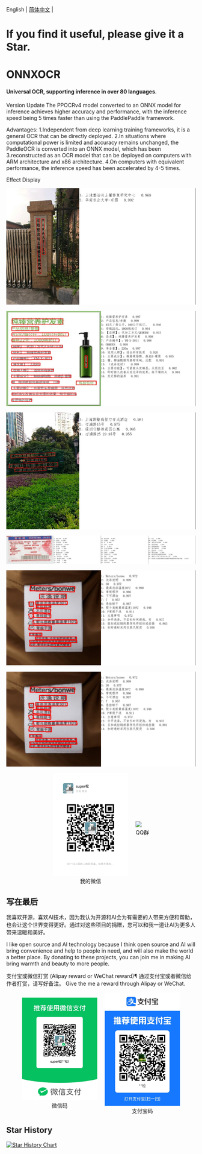 English | [简体中文](./Readme_cn.md) |
# If you find it useful, please give it a Star.
# ONNXOCR
#### Universal OCR, supporting inference in over 80 languages.
Version Update
The PPOCRv4 model converted to an ONNX model for inference achieves higher accuracy and performance, with the inference speed being 5 times faster than using the PaddlePaddle framework.

Advantages:
1.Independent from deep learning training frameworks, it is a general OCR that can be directly deployed.
2.In situations where computational power is limited and accuracy remains unchanged, the PaddleOCR is converted into an ONNX model, which has been 3.reconstructed as an OCR model that can be deployed on computers with ARM architecture and x86 architecture.
4.On computers with equivalent performance, the inference speed has been accelerated by 4-5 times.


Effect Display


![Alt text](result_img/draw_ocr_1.jpg)

![Alt text](result_img/draw_ocr2.jpg)

![Alt text](result_img/draw_ocr3.jpg)

![Alt text](result_img/draw_ocr4.jpg)

![Alt text](result_img/draw_ocr5.jpg)

![Alt text](result_img/draw_ocr.jpg)




<div style="display: flex; justify-content: center; align-items: center;">
    <figure style="margin: 0 10px;">
        <img src="onnxocr/test_images/32e0869f54edcf90cc8e93b981f7235.jpg" width="200" />
        <figcaption style="text-align: center;">我的微信</figcaption>
    </figure>
    <figure style="margin: 0 10px;">
        <img src="onnxocr/test_images/QQ群.jpg" width="200" />
        <figcaption style="text-align: center;">QQ群</figcaption>
    </figure>
</div>


## 写在最后
我喜欢开源，喜欢AI技术，因为我认为开源和AI会为有需要的人带来方便和帮助，也会让这个世界变得更好。通过对这些项目的捐赠，您可以和我一道让AI为更多人带来温暖和美好。

I like open source and AI technology because I think open source and AI will bring convenience and help to people in need, and will also make the world a better place. By donating to these projects, you can join me in making AI bring warmth and beauty to more people.

支付宝或微信打赏 (Alipay reward or WeChat reward)¶
通过支付宝或者微信给作者打赏，请写好备注。 Give the me a reward through Alipay or WeChat.
<!-- ![alt text](onnxocr/test_images/weixin_pay.jpg)
![alt text](onnxocr/test_images/zhifubao_pay.jpg) -->




<div style="display: flex; justify-content: center; align-items: center;">
    <figure style="margin: 0 10px;">
        <img src="onnxocr/test_images/weixin_pay.jpg" width="200" />
        <figcaption style="text-align: center;">微信码</figcaption>
    </figure>
    <figure style="margin: 0 10px;">
        <img src="onnxocr/test_images/zhifubao_pay.jpg" width="200" />
        <figcaption style="text-align: center;">支付宝码</figcaption>
    </figure>
</div>

## Star History

[![Star History Chart](https://api.star-history.com/svg?repos=jingsongliujing/OnnxOCR&type=Date)](https://star-history.com/#jingsongliujing/OnnxOCR&Date)
